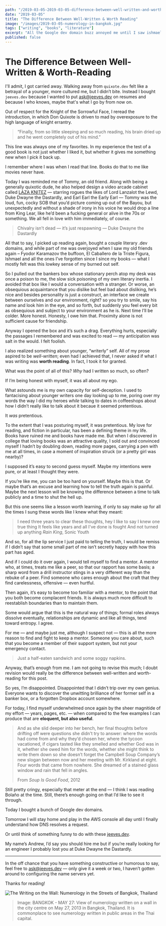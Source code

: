 ```yaml
---
path: "/2019-03-05-2019-03-05-difference-between-well-written-and-worth-reading"
date: "2019-03-05"
title: "The Difference Between Well-Written & Worth Reading"
image: "/images/2019-03-05-numerology-in-bangkok.jpg"
tags: ["writing", "books", "literature"]
excerpt: "All the Google dev domain buzz annoyed me until I saw ishmael.dev & ahab.dev for sale for $12. Unfortunately borges.dev was taken, but quixote.dev & karamazov.dev were tempting. Presently that got me thinking about..."
published: false
---
```


# The Difference Between Well-Written & Worth-Reading

I'll admit, I got carried away. Walking away from `quixote.dev` felt like a betrayal of a younger, more cultured me, but I didn’t bite. Instead I bought `jeeves.dev` because I wanted to put [ask@jeeves.dev](mailto:ask@jeeves.dev) on resumes and because I who knows, maybe that's what I go by from now on.

Out of respect for the Knight of the Sorrowful Face, I reread the introduction, in which Don Quixote is driven to mad by overexposure to the high language of knight errantry.

> “Finally, from so little sleeping and so much reading, his brain dried up and he went completely out of his mind.”

This line was always one of my favorites. In my experience the test of a good book is not just whether I liked it, but whether it gives me something new when I pick it back up.

I remember where I was when I read that line. Books do that to me like movies never have.

Today I was reminded me of Tommy, an old friend. Along with being a generally quixotic dude, he also helped design a video arcade cabinet called [LAZA KNITEZ](http://www.lazaknitez.com/) — starring rogues the likes of Lord Lanzalot the Lewd, Duke Dwayne the Dastardly, and Earl Earl the Early Earl — Tommy was the loud, fun, cocky SOB that you’d picture coming up out of the Bayou, but unexpectedly and without a shade of irony in his voice he would drop a line from King Lear, like he’d been a fucking general or alive in the 70s or something. We all fell in love with him immediately, of course.

> Chivalry isn’t dead — it’s just respawning
> — Duke Dwayne the Dastardly

All that to say, I picked up reading again, bought a couple literary .dev domains, and while part of me was overjoyed when I saw my old friends again – Fyodor Karamazov the buffoon, El Caballero de la Triste Figura, Ishmael and all the ones I’ve forgotten since I since my books — what I mostly felt was this lowkey sense of my burned out self.

So I pulled out the bankers box whose stationary perch atop my desk was once a poison to me, the slow sick poisoning of my own literary inertia. I avoided that box like I would a conversation with a stranger. Or worse, an obsequious acquaintance that you dislike but feel bad about disliking, he’s nice and besides personality is just a construct, an interface we create between ourselves and our environment, right? so you try to smile, say his name and look him in the eye, and so forth, but suddenly you feel every bit as obsequious and subject to your environment as he is. Next time I’ll be colder. More honest. Honesty, I owe him that. Proximity alone is not sufficient cause for friendship.

Anyway I opened the box and it’s such a drag. Everything hurts, especially the passages I remembered and was excited to read — my anticipation was salt in the would. I felt foolish.

I also realized something about younger, “writerly” self. All of my prose aspired to be _well-written_; even had I achieved that, I never asked if what I was writing was **worth reading**. In fact, I took it for granted.

What was the point of all of this? _Why_ had I written so much, so often?

If I’m being honest with myself, it was all about my ego.

What astounds me is my own capacity for self-deception. I used to fantacising about younger writers one day looking up to me, poring over my words the way I did my heroes _while_ talking to dates in coffeeshops about how I didn’t really like to talk about it becaue it seemed pretentious.

It _was_ pretentious.

To the extent that I was posturing myself, it was pretentious. My love for reading, and fiction in particular, has been a defining theme in my life. Books have ruined me and books have made me. But when I discovered in college that loving books was an attractive quality, I sold out and convinced myself I hadn’t by doubling down, reading more pages, carrying a pen with me at all times, in case a moment of inspiration struck (or a pretty girl was nearby)?

I supposed it’s easy to second guess myself. Maybe my intentions were pure, or at least I thought they were.

If you’re like me, you can be too hard on yourself. Maybe this is that. Or maybe that’s an excuse and learning how to tell the truth again is painful. Maybe the next lesson will be knowing the difference between a time to talk publicly and a time to shut the hell up.

But this one seems like a lesson worth learning, if only to say make up for all the times I sung these words like I knew what they meant:

> I need three years to clear these thoughts, hey
> I like to say I knew one true thing
> It feels like years and all I've done is fought
> And not turned up anything
> _Rain King_, Sonic Youth

And so, for all the lip service I just paid to telling the truth, I would be remiss if I didn’t say that some small part of me isn’t secretly happy with how this part has aged.

And if I could do it over again, I would tell myself to find a mentor. A mentor who, at times, treats me like a peer, so that our rapport has some basis; a sharp word from a drill instructor stings in a very different way than the rebuke of a peer. Find someone who cares enough about the craft that they find carelessness, offensive — even hurtful.

Then again, it’s easy to become too familiar with a mentor, to the point that you both become complacent friends. It is always much more difficult to reestablish boundaries than to maintain them.

Some would argue that this is the natural way of things; formal roles always dissolve eventually, relationships are dynamic and like all things, tend toward entropy. I agree.

For me — and maybe just me, although I suspect not — this is all the more reason to find and fight to keep a mentor. Someone you care about, such that you become a member of their support system, but not your emergency contact.

> Just a half-eaten sandwich and some soggy napkins.

Anyway, that’s enough from me. I am not going to revise this much; I doubt revision would really be the difference between well-written and worth-reading for this post.

So yes, I’m disappointed. Disappointed that I didn’t trip over my own genius. Everyone wants to discover the unwitting brilliance of her former self in a banker box, or a forgotten Dropbox account somewhere.

For today, I find myself underwhelmed once again by the sheer magnitide of my effort — years, pages, etc. — when compared to the few examples I can produce that are **eloquent, but also useful**.

> And as she slid deeper into her bench, her final thoughts before drifting off were questions she didn't try to answer: where the words had come from and why they’d chosen her, where the tycoon vacationed, if cigars tasted like they smelled and whether God was in it, whether she owed him for the words, whether she might think to write them down so she doesn’t forget the Campbell Soup Company’s new slogan between now and her meeting with Mr. Kirkland at eight.
> Four words that came from nowhere. She dreamed of a stained glass window and rain that fell in angles.
>
> From _Soup Is Good Food_, 2012

Still pretty cringy, especially that meter at the end — I think I was reading Bolaño at the time. Still, there’s enough going on that I’d like to see it through.

Today I bought a bunch of Google dev domains.

Tomorrow I will stay home and play in the AWS console all day until I finally understand how DNS resolves a request.

Or until think of something funny to do with these [jeeves.dev]().

My name’s Andrew, I’d say you should hire me but if you’re really looking for an engineer I probably lost you at Duke Dwayne the Dastardly.

<hr />

In the off chance that you have something constructive or humorous to say, feel free to ask@jeeves.dev — only give it a week or two, I haven’t gotten around to configuring the name servers yet.

Thanks for reading!

![The Writing on the Wall: Numerology in the Streets of Bangkok, Thailand](/images/2019-03-05-numerology-in-bangkok.jpg)

> Image: BANGKOK - MAY 27: View of numerology written on a wall in the city centre on May 27, 2013 in Bangkok, Thailand. It is commonplace to see numerology written in public areas in the Thai capital.
